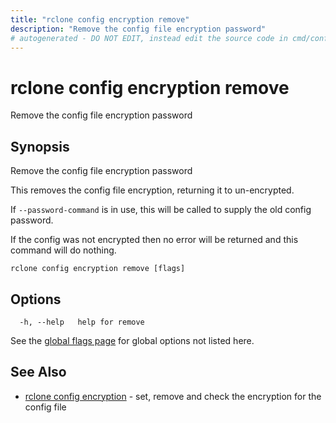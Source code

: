 ```yaml
---
title: "rclone config encryption remove"
description: "Remove the config file encryption password"
# autogenerated - DO NOT EDIT, instead edit the source code in cmd/config/encryption/remove/ and as part of making a release run "make commanddocs"
---
```

# rclone config encryption remove

Remove the config file encryption password

## Synopsis

Remove the config file encryption password

This removes the config file encryption, returning it to un-encrypted.

If `--password-command` is in use, this will be called to supply the old config
password.

If the config was not encrypted then no error will be returned and
this command will do nothing.


```
rclone config encryption remove [flags]
```

## Options

```
  -h, --help   help for remove
```

See the [global flags page](/flags/) for global options not listed here.

## See Also

* [rclone config encryption](/commands/rclone_config_encryption/)	 - set, remove and check the encryption for the config file

